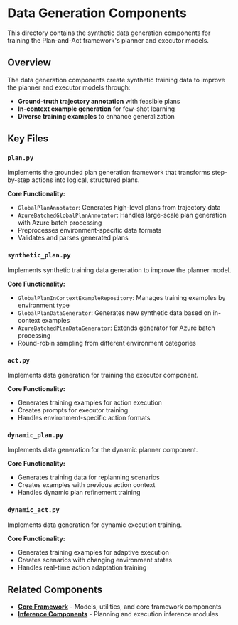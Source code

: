 # Data Generation Components

This directory contains the synthetic data generation components for training the Plan-and-Act framework's planner and executor models.

## Overview

The data generation components create synthetic training data to improve the planner and executor models through:

- **Ground-truth trajectory annotation** with feasible plans
- **In-context example generation** for few-shot learning
- **Diverse training examples** to enhance generalization

## Key Files

### `plan.py`

Implements the grounded plan generation framework that transforms step-by-step actions into logical, structured plans.

**Core Functionality:**

- `GlobalPlanAnnotator`: Generates high-level plans from trajectory data
- `AzureBatchedGlobalPlanAnnotator`: Handles large-scale plan generation with Azure batch processing
- Preprocesses environment-specific data formats
- Validates and parses generated plans

### `synthetic_plan.py`

Implements synthetic training data generation to improve the planner model.

**Core Functionality:**

- `GlobalPlanInContextExampleRepository`: Manages training examples by environment type
- `GlobalPlanDataGenerator`: Generates new synthetic data based on in-context examples
- `AzureBatchedPlanDataGenerator`: Extends generator for Azure batch processing
- Round-robin sampling from different environment categories

### `act.py`

Implements data generation for training the executor component.

**Core Functionality:**

- Generates training examples for action execution
- Creates prompts for executor training
- Handles environment-specific action formats

### `dynamic_plan.py`

Implements data generation for the dynamic planner component.

**Core Functionality:**

- Generates training data for replanning scenarios
- Creates examples with previous action context
- Handles dynamic plan refinement training

### `dynamic_act.py`

Implements data generation for dynamic execution training.

**Core Functionality:**

- Generates training examples for adaptive execution
- Creates scenarios with changing environment states
- Handles real-time action adaptation training

## Related Components

- **[Core Framework](../README.md)** - Models, utilities, and core framework components
- **[Inference Components](../inference/README.md)** - Planning and execution inference modules
